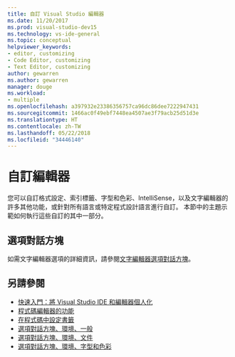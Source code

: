 ```yaml
---
title: 自訂 Visual Studio 編輯器
ms.date: 11/20/2017
ms.prod: visual-studio-dev15
ms.technology: vs-ide-general
ms.topic: conceptual
helpviewer_keywords:
- editor, customizing
- Code Editor, customizing
- Text Editor, customizing
author: gewarren
ms.author: gewarren
manager: douge
ms.workload:
- multiple
ms.openlocfilehash: a397932e23386356757ca96dc86dee7222947431
ms.sourcegitcommit: 1466ac0f49ebf7448ea4507ae3f79acb25d51d3e
ms.translationtype: HT
ms.contentlocale: zh-TW
ms.lasthandoff: 05/22/2018
ms.locfileid: "34446140"
---
```

# <a name="customize-the-editor"></a>自訂編輯器

您可以自訂格式設定、索引標籤、字型和色彩、IntelliSense，以及文字編輯器的許多其他功能，或針對所有語言或特定程式設計語言進行自訂。 本節中的主題示範如何執行這些自訂的其中一部分。

## <a name="options-dialog-box"></a>選項對話方塊

如需文字編輯器選項的詳細資訊，請參閱[文字編輯器選項對話方塊](../ide/reference/text-editor-options-dialog-box.md)。

## <a name="see-also"></a>另請參閱

- [快速入門：將 Visual Studio IDE 和編輯器個人化](../ide/quickstart-personalize-the-ide.md)
- [程式碼編輯器的功能](../ide/writing-code-in-the-code-and-text-editor.md)
- [在程式碼中設定書籤](../ide/setting-bookmarks-in-code.md)
- [選項對話方塊、環境、一般](../ide/reference/general-environment-options-dialog-box.md)
- [選項對話方塊、環境、文件](../ide/reference/documents-environment-options-dialog-box.md)
- [選項對話方塊、環境、字型和色彩](../ide/reference/fonts-and-colors-environment-options-dialog-box.md)